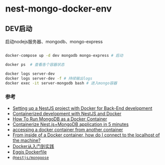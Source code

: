 # nest-mongo-docker-env

## DEV启动

启动nodejs服务器、mongodb、mongo-express
```bash

docker-compose up -d dev mongodb mongo-express # 启动

docker ps  # 查看各个容器状态

docker logs server-dev 
docker logs server-dev -f # 持续输出logs
docker exec -it server-mongodb bash # 进入mongo容器
```

### 参考
- [Setting up a NestJS project with Docker for Back-End development](https://dev.to/erezhod/setting-up-a-nestjs-project-with-docker-for-back-end-development-30lg)
- [Containerized development with NestJS and Docker](https://blog.logrocket.com/containerized-development-nestjs-docker/)
- [How To Run MongoDB as a Docker Container](https://www.bmc.com/blogs/mongodb-docker-container/)
- [Containerize Nest.js+MongoDB application in 5 minutes](https://www.programmersought.com/article/16254481182/)
- [accessing a docker container from another container](https://stackoverflow.com/questions/42385977/accessing-a-docker-container-from-another-container)
- [From inside of a Docker container, how do I connect to the localhost of the machine?](https://stackoverflow.com/questions/24319662/from-inside-of-a-docker-container-how-do-i-connect-to-the-localhost-of-the-mach)
- [Docker从入门到实践](https://yeasy.gitbook.io/docker_practice/compose/compose_file)
- [Eggjs Dockerfile](https://github.com/eggjs/docker/blob/master/Dockerfile)
- [`@nestjs/mongoose`](https://github.com/nestjs/mongoose)